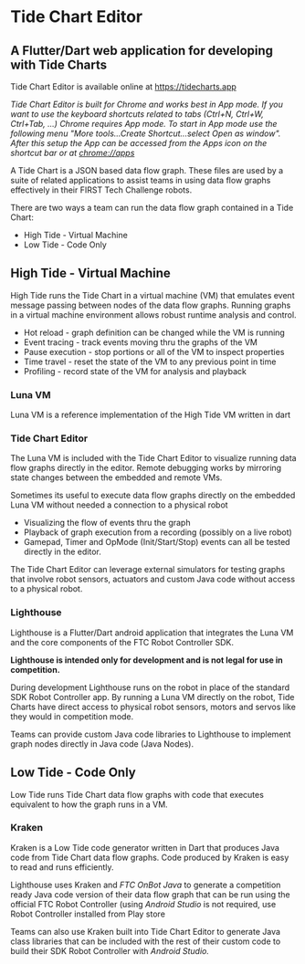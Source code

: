 # Tide Chart Editor
## A Flutter/Dart web application for developing with Tide Charts

Tide Chart Editor is available online at https://tidecharts.app 

*Tide Chart Editor is built for Chrome and works best in App mode.  If you want to use the keyboard shortcuts related to tabs (Ctrl+N, Ctrl+W, Ctrl+Tab, ...) Chrome requires App mode. To start in App mode use the following menu "More tools...Create Shortcut...select Open as window".  After this setup the App can be accessed from the Apps icon on the shortcut bar or at [chrome://apps](chrome://apps)*

A Tide Chart is a JSON based data flow graph. These files are used by a suite of related applications to assist teams in using data flow graphs effectively in their FIRST Tech Challenge robots.

There are two ways a team can run the data flow graph contained in a Tide Chart:
* High Tide - Virtual Machine
* Low Tide - Code Only

## High Tide - Virtual Machine

High Tide runs the Tide Chart in a virtual machine (VM) that emulates event message passing between nodes of the data flow graphs. Running graphs in a virtual machine environment allows robust runtime analysis and control. 

* Hot reload - graph definition can be changed while the VM is running
* Event tracing - track events moving thru the graphs of the VM 
* Pause execution - stop portions or all of the VM to inspect properties
* Time travel - reset the state of the VM to any previous point in time
* Profiling - record state of the VM for analysis and playback

### Luna VM

Luna VM is a reference implementation of the High Tide VM written in dart

### Tide Chart Editor

The Luna VM is included with the Tide Chart Editor to visualize running data flow graphs directly in the editor.  Remote debugging works by mirroring state changes between the embedded and remote VMs. 

Sometimes its useful to execute data flow graphs directly on the embedded Luna VM without needed a connection to a physical robot
* Visualizing the flow of events thru the graph
* Playback of graph execution from a recording (possibly on a live robot)
* Gamepad, Timer and OpMode (Init/Start/Stop) events can all be tested directly in the editor.

The Tide Chart Editor can leverage external simulators for testing graphs that involve robot sensors, actuators and custom Java code without access to a physical robot.

### Lighthouse

Lighthouse is a Flutter/Dart android application that integrates the Luna VM and the core components of the FTC Robot Controller SDK.

**Lighthouse is intended only for development and is not legal for use in competition.**

During development Lighthouse runs on the robot in place of the standard SDK Robot Controller app. By running a Luna VM directly on the robot, Tide Charts have direct access to physical robot sensors, motors and servos like they would in competition mode.

Teams can provide custom Java code libraries to Lighthouse to implement graph nodes directly in Java code (Java Nodes).

## Low Tide - Code Only

Low Tide runs Tide Chart data flow graphs with code that executes equivalent to how the graph runs in a VM.

### Kraken

Kraken is a Low Tide code generator written in Dart that produces Java code from Tide Chart data flow graphs. Code produced by Kraken is easy to read and runs efficiently.

Lighthouse uses Kraken and *FTC OnBot Java* to generate a competition ready Java code version of their data flow graph that can be run using the official FTC Robot Controller (using *Android Studio* is not required, use Robot Controller installed from Play store

Teams can also use Kraken built into Tide Chart Editor to generate Java class libraries that can be included with the rest of their custom code to build their SDK Robot Controller with *Android Studio.*
